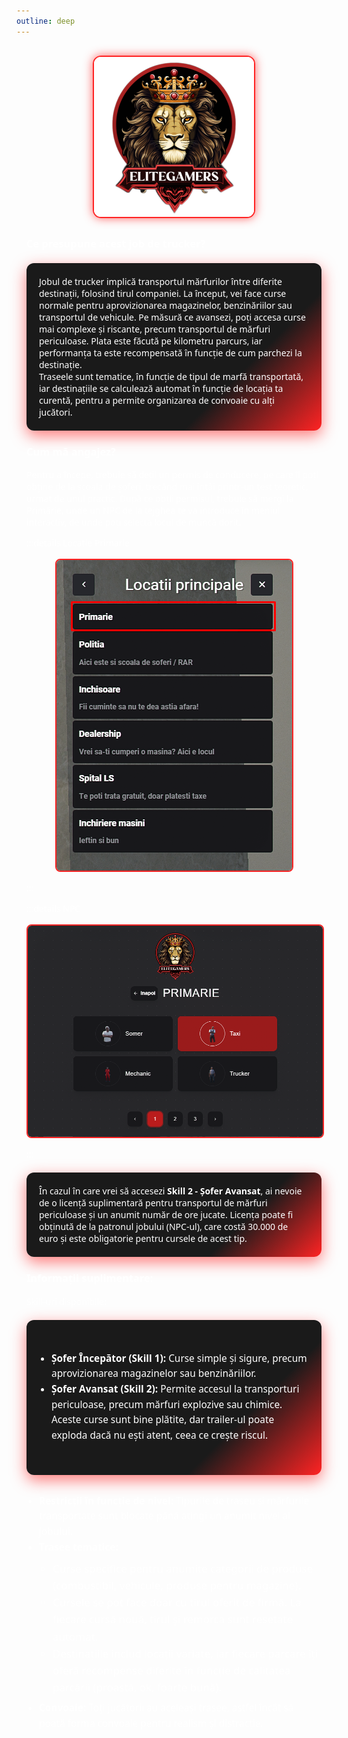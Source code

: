 ```yaml
---
outline: deep
---
```


<div class="eg-tirist">

<img src="../public/elitegamers.png" alt="pozaRegulament" width="256" height="256" style="display: block; margin: 0 auto 30px auto; border-radius: 5%; border: 2px solid #ff2323; box-shadow: 0 0 15px rgba(255, 35, 35, 0.7);">

<style>
.eg-tirist {
  font-family: 'Segoe UI', Tahoma, Geneva, Verdana, sans-serif;
  color: white;
  padding: 1rem;
}

.eg-tirist .eg-box {
  max-width: 700px;
  margin: 20px auto;
  padding: 20px;
  border-radius: 12px;
  background: linear-gradient(135deg, #1a1a1a 70%, #ff2323 100%);
  box-shadow: 0 8px 24px rgba(255, 35, 35, 0.6);
  color: #fff;
}

.eg-tirist .eg-box ul {
  line-height: 1.6;
  font-size: 1.1em;
  padding-left: 1.3em;
}

.eg-tirist img {
  border-radius: 8px;
  border: 2px solid #ff2323;
  max-width: 100%;
  height: auto;
  display: block;
  margin: 1rem auto;
}

.eg-tirist ul {
  max-width: 700px;
  margin: 30px auto;
  line-height: 1.6;
  font-size: 1.1em;
  padding-left: 1.3em;
}

.eg-tirist ul ul {
  margin-top: 0.5rem;
  margin-bottom: 0.5rem;
  padding-left: 1.3em;
}

.eg-tirist details > summary {
  cursor: pointer;
  font-weight: 600;
  color: #ff2323;
  margin-top: 1rem;
  user-select: none;
}

.eg-tirist details > summary:hover {
  text-decoration: underline;
}
</style>

### Ce presupune acest job de trucker?

<div class="eg-box">
  Jobul de trucker implică transportul mărfurilor între diferite destinații, folosind tirul companiei. La început, vei face curse normale pentru aprovizionarea magazinelor, benzinăriilor sau transportul de vehicule. Pe măsură ce avansezi, poți accesa curse mai complexe și riscante, precum transportul de mărfuri periculoase. Plata este făcută pe kilometru parcurs, iar performanța ta este recompensată în funcție de cum parchezi la destinație.<br>
  Traseele sunt tematice, în funcție de tipul de marfă transportată, iar destinațiile se calculează automat în funcție de locația ta curentă, pentru a permite organizarea de convoaie cu alți jucători.
</div>

### Cum mă angajez?

<p>Pentru a începe, trebuie să deții un permis de conducere, pe care îl poți obține de la școala de șoferi, trecând mai întâi printr-un test teoretic, urmat de unul practic. După ce obții permisul, trebuie să mergi la Primărie, unde un NPC de la tejghea te va introduce în meniul interactiv, de unde poți selecta locul de muncă dorit.</p>

:::details Locatie Primarie
<img src="../public/joburi/gps.png" alt="Locatie Primarie">
:::

:::details NPC
<img src="../public/joburi/primarie.png" alt="NPC Primarie">
:::

<div class="eg-box">
  În cazul în care vrei să accesezi <b>Skill 2 - Șofer Avansat</b>, ai nevoie de o licență suplimentară pentru transportul de mărfuri periculoase și un anumit număr de ore jucate. Licența poate fi obținută de la patronul jobului (NPC-ul), care costă 30.000 de euro și este obligatorie pentru cursele de acest tip.
</div>

### Informații suplimentare:

Skill-uri disponibile:

<div class="eg-box">
  <ul>
    <li><b>Șofer Începător (Skill 1):</b> Curse simple și sigure, precum aprovizionarea magazinelor sau benzinăriilor.</li>
    <li><b>Șofer Avansat (Skill 2):</b> Permite accesul la transporturi periculoase, precum mărfuri explozive sau chimice. Aceste curse sunt bine plătite, dar trailer-ul poate exploda dacă nu ești atent, ceea ce crește riscul.</li>
  </ul>
</div>

<ul>
  <li><b>Restricții în funcție de nivel:</b> Tipurile de traseu și mărfurile transportate sunt blocate până atingi un anumit nivel al jobului.</li>
  <li><b>Trasee tematice:</b>
    <ul>
      <li>Curse specifice pentru anumite categorii de produse (combustibil, vehicule, produse pentru magazine).</li>
      <li>Cursele se pot face doar cu tirul oferit de firmă. La fiecare cursă nouă, tirul și remorca sunt resetate automat.</li>
      <li>Destinațiile includ locații variate, iar fiecare parcare îți oferă recompense diferite în funcție de calitatea parcării (proastă, ok, foarte bună).</li>
    </ul>
  </li>
  <li><b>Convoaie:</b> Toți jucătorii au aceleași trasee, astfel încât să poată forma convoaie pentru realism și distracție.</li>
</ul>

</div>
